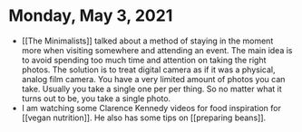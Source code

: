 # Monday, May 3, 2021

 - [[The Minimalists]] talked about a method of staying in the moment more when visiting somewhere and attending an event. The main idea is to avoid spending too much time and attention on taking the right photos. The solution is to treat digital camera as if it was a physical, analog film camera. You have a very limited amount of photos you can take. Usually you take a single one per per thing. So no matter what it turns out to be, you take a single photo.
 - I am watching some Clarence Kennedy videos for food inspiration for [[vegan nutrition]]. He also has some tips on [[preparing beans]].